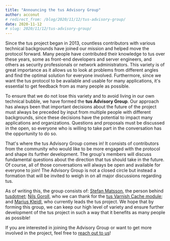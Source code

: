 ```yaml
---
title: "Announcing the tus Advisory Group"
author: acconut
# redirect_from: /blog/2020/11/12/tus-advisory-group/
date: 2020-11-12
# slug: 2020/11/12/tus-advisory-group/
---
```


Since the tus project began in 2013, countless contributors with various technical backgrounds have joined our mission and helped move the protocol forward. Many people have contributed their knowledge to tus over these years, some as front-end developers and server engineers, and others as security professionals or network administrators. This variety is of great importance as it allows us to look at problems from different angles and find the optimal solution for everyone involved. Furthermore, since we want the tus protocol to be available and usable for many applications, it's essential to get feedback from as many people as possible.

To ensure that we do not lose this variety and to avoid living in our own technical bubble, we have formed the **tus Advisory Group**. Our approach has always been that important decisions about the future of the project must always be preceded by input from multiple people with different backgrounds, since these decisions have the potential to impact many applications and organizations. Questions and proposals must be discussed in the open, so everyone who is willing to take part in the conversation has the opportunity to do so.

That's where the tus Advisory Group comes in! It consists of contributors from the community who would like to be more engaged with the protocol and shape its further development. The group's members will discuss fundamental questions about the direction that tus should take in the future. Of course, all of those conversations will always be open and available for everyone to join! The Advisory Group is not a closed circle but instead a formation that will be invited to weigh in on all major discussions regarding tus.

As of writing this, the group consists of: [Stefan Matsson](https://github.com/smatsson), the person behind [tusdotnet](https://github.com/tusdotnet/tusdotnet); [Nils Goroll](https://github.com/nigoroll), who we can thank for the [tus Varnish Cache module](https://code.uplex.de/uplex-varnish/libvmod-tus); and [Marius Kleidl](https://github.com/Acconut), who currently leads the tus project. We hope that by forming this group, we can keep our high level of variety and ensure further development of the tus project in such a way that it benefits as many people as possible!

If you are interested in joining the Advisory Group or want to get more involved in the project, feel free to [reach out to us](/support.html)!
